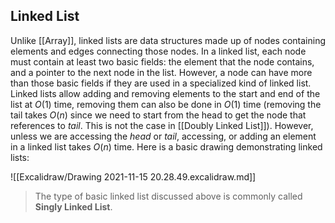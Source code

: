 ## Linked List
Unlike [[Array]], linked lists are data structures made up of nodes containing elements and edges connecting those nodes. In a linked list, each node must contain at least two basic fields: the element that the node contains, and a pointer to the next node in the list. However, a node can have more than those basic fields if they are used in a specialized kind of linked list. Linked lists allow adding and removing elements to the start and end of the list at $O(1)$ time, removing them can also be done in $O(1)$ time (removing the tail takes $O(n)$ since we need to start from the head to get the node that references to *tail*. This is not the case in [[Doubly Linked List]]). However, unless we are accessing the *head* or *tail*, accessing, or adding an element in a linked list takes $O(n)$ time. Here is a basic drawing demonstrating linked lists:

![[Excalidraw/Drawing 2021-11-15 20.28.49.excalidraw.md]]

> The type of basic linked list discussed above is commonly called **Singly Linked List**.
